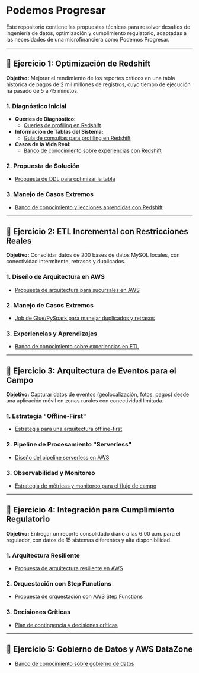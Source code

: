 # Podemos Progresar

Este repositorio contiene las propuestas técnicas para resolver desafíos de ingeniería de datos, optimización y cumplimiento regulatorio, adaptadas a las necesidades de una microfinanciera como Podemos Progresar.

---

## 🚀 Ejercicio 1: Optimización de Redshift

**Objetivo:** Mejorar el rendimiento de los reportes críticos en una tabla histórica de pagos de 2 mil millones de registros, cuyo tiempo de ejecución ha pasado de 5 a 45 minutos.

### **1. Diagnóstico Inicial**

* **Queries de Diagnóstico:** 
    * [Queries de profiling en Redshift](deliverables/pagos_historicos_query_profiling.sql)
* **Información de Tablas del Sistema:** 
    * [Guía de consultas para profiling en Redshift](documentacion/guiaConsultasProfilingRedshift.md)
* **Casos de la Vida Real:** 
    * [Banco de conocimiento sobre experiencias con Redshift](documentacion/experienciasRedshift.md)

### **2. Propuesta de Solución**

* [Propuesta de DDL para optimizar la tabla](deliverables/propuesta_ddl_historico_pagos.sql)

### **3. Manejo de Casos Extremos**

* [Banco de conocimiento y lecciones aprendidas con Redshift](documentacion/leccionesAprendidasRedshift.md)

---

## 🚀 Ejercicio 2: ETL Incremental con Restricciones Reales

**Objetivo:** Consolidar datos de 200 bases de datos MySQL locales, con conectividad intermitente, retrasos y duplicados.

### **1. Diseño de Arquitectura en AWS**

* [Propuesta de arquitectura para sucursales en AWS](deliverables/AWS_arq_sucursales_propuesta_v1.md)

### **2. Manejo de Casos Extremos**

* [Job de Glue/PySpark para manejar duplicados y retrasos](deliverables/casos_edge.py)

### **3. Experiencias y Aprendizajes**

* [Banco de conocimiento sobre experiencias en ETL](documentacion/experienciasETL.md)

---

## 🚀 Ejercicio 3: Arquitectura de Eventos para el Campo

**Objetivo:** Capturar datos de eventos (geolocalización, fotos, pagos) desde una aplicación móvil en zonas rurales con conectividad limitada.

### **1. Estrategia "Offline-First"**

* [Estrategia para una arquitectura offline-first](deliverables/offline-first.md)

### **2. Pipeline de Procesamiento "Serverless"**

* [Diseño del pipeline serverless en AWS](deliverables/pipeline_serverless.md)

### **3. Observabilidad y Monitoreo**

* [Estrategia de métricas y monitoreo para el flujo de campo](deliverables/monitoreo_flujo_campo.md)

---

## 🚀 Ejercicio 4: Integración para Cumplimiento Regulatorio

**Objetivo:** Entregar un reporte consolidado diario a las 6:00 a.m. para el regulador, con datos de 15 sistemas diferentes y alta disponibilidad.

### **1. Arquitectura Resiliente**

* [Propuesta de arquitectura resiliente en AWS](deliverables/propuesta_solucion_cumpRegulatorio.md)

### **2. Orquestación con Step Functions**

* [Propuesta de orquestación con AWS Step Functions](deliverables/step_functions_reporte_regulatorio.md)

### **3. Decisiones Críticas**

* [Plan de contingencia y decisiones críticas](deliverables/decisiones_criticas_cumpReg.md)

---

## 🚀 Ejercicio 5: Gobierno de Datos y AWS DataZone

* [Banco de conocimiento sobre gobierno de datos](documentacion/data_gobernance.md)
